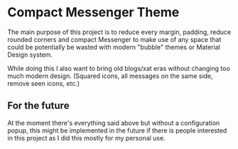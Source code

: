 # Compact Messenger Theme
The main purpose of this project is to reduce every margin, padding, reduce rounded corners and compact Messenger to make use of any space that could be potentially be wasted with modern "bubble" themes or Material Design system.

While doing this I also want to bring old blogs/xat eras without changing too much modern design. (Squared icons, all messages on the same side, remove seen icons, etc.)

## For the future
At the moment there's everything said above but without a configuration popup, this might be implemented in the future if there is people interested in this project as I did this mostly for my personal use.